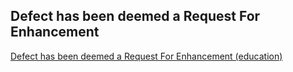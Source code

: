 ## Defect has been deemed a Request For Enhancement

<a href="https://ibm.box.com/s/2ztk8e5gkcc9by7sms6gedi99m1ql4w2" target="_blank">Defect has been deemed a Request For Enhancement (education)</a>
